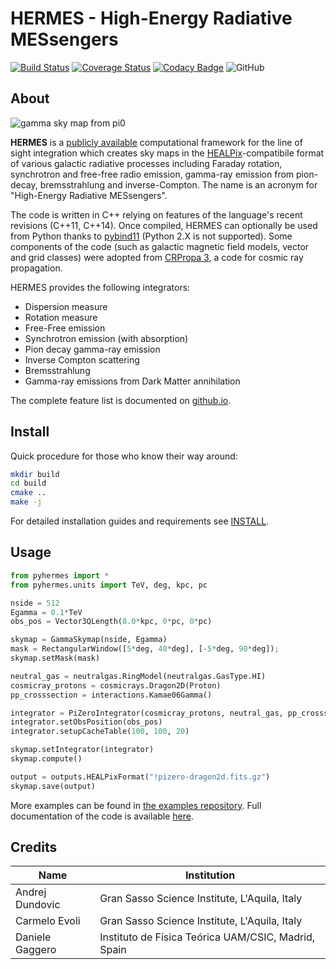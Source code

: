 # HERMES - High-Energy Radiative MESsengers

[![Build Status](https://travis-ci.org/cosmicrays/hermes.svg?branch=master)](https://travis-ci.org/cosmicrays/hermes)
[![Coverage Status](https://coveralls.io/repos/github/cosmicrays/hermes/badge.svg?branch=master)](https://coveralls.io/github/cosmicrays/hermes?branch=master)
[![Codacy Badge](https://api.codacy.com/project/badge/Grade/36b17ce072d6430aad28e457a5fa76d3)](https://app.codacy.com/gh/cosmicrays/hermes?utm_source=github.com&utm_medium=referral&utm_content=cosmicrays/hermes&utm_campaign=Badge_Grade_Dashboard)
![GitHub](https://img.shields.io/github/license/cosmicrays/hermes)

## About

![gamma sky map from pi0](https://github.com/cosmicrays/hermes/raw/master/doc/hermes-pizero-example.png)

**HERMES** is a [publicly available](https://github.com/cosmicrays/hermes/) computational framework for the line of sight integration which creates sky maps in the [HEALPix](https://healpix.jpl.nasa.gov/)-compatibile format of various galactic radiative processes including Faraday rotation, synchrotron and free-free radio emission, gamma-ray emission from pion-decay, bremsstrahlung and inverse-Compton. The name is an acronym for "High-Energy Radiative MESsengers".

The code is written in C++ relying on features of the language's recent revisions (C++11, C++14). Once compiled, HERMES can optionally be used from Python thanks to [pybind11](https://github.com/pybind/pybind11) (Python 2.X is not supported). Some components of the code (such as galactic magnetic field models, vector and grid classes) were adopted from [CRPropa 3](https://crpropa.desy.de/), a code for cosmic ray propagation.

HERMES provides the following integrators:

- Dispersion measure
- Rotation measure
- Free-Free emission
- Synchrotron emission (with absorption)
- Pion decay gamma-ray emission
- Inverse Compton scattering
- Bremsstrahlung
- Gamma-ray emissions from Dark Matter annihilation

The complete feature list is documented on [github.io](https://cosmicrays.github.io/hermes/components.html).

## Install

Quick procedure for those who know their way around:
```sh
mkdir build
cd build
cmake ..
make -j
```

For detailed installation guides and requirements see [INSTALL](INSTALL.md).

## Usage

```python
from pyhermes import *
from pyhermes.units import TeV, deg, kpc, pc

nside = 512
Egamma = 0.1*TeV
obs_pos = Vector3QLength(8.0*kpc, 0*pc, 0*pc)

skymap = GammaSkymap(nside, Egamma)
mask = RectangularWindow([5*deg, 40*deg], [-5*deg, 90*deg]);
skymap.setMask(mask)

neutral_gas = neutralgas.RingModel(neutralgas.GasType.HI)
cosmicray_protons = cosmicrays.Dragon2D(Proton)
pp_crosssection = interactions.Kamae06Gamma()

integrator = PiZeroIntegrator(cosmicray_protons, neutral_gas, pp_crosssection)
integrator.setObsPosition(obs_pos)
integrator.setupCacheTable(100, 100, 20)

skymap.setIntegrator(integrator)
skymap.compute()

output = outputs.HEALPixFormat("!pizero-dragon2d.fits.gz")
skymap.save(output)
```

More examples can be found in [the examples repository](https://github.com/cosmicrays/hermes-examples). Full documentation of the code is available [here](https://cosmicrays.github.io/hermes/).

## Credits

| Name           | Institution                                         |
|----------------|-----------------------------------------------------|
|Andrej Dundovic | Gran Sasso Science Institute, L'Aquila, Italy       |
|Carmelo Evoli   | Gran Sasso Science Institute, L'Aquila, Italy       |
|Daniele Gaggero | Instituto de Física Teórica UAM/CSIC, Madrid, Spain |
